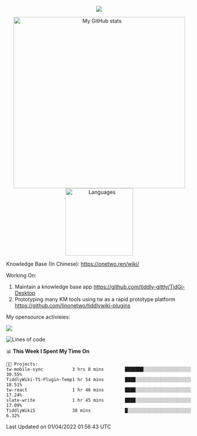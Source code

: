 <a href="https://github.com/linonetwo">
    <p align="center">
        <img src="https://github-profile-trophy.vercel.app/?username=linonetwo&column=7&theme=onedark"/>
    </p>
</a>
<a align="center" href="https://github.com/linonetwo">
  <p align="center">
    <img src="https://github-readme-stats.vercel.app/api?username=linonetwo&show_icons=true&count_private=true" alt="My GitHub stats" width="465"/>
    <img src="https://github-readme-stats.vercel.app/api/top-langs/?username=linonetwo&layout=compact&langs_count=10" alt="Languages" height="183">
  </p>
</a>

Knowledge Base (In Chinese): https://onetwo.ren/wiki/

Working On: 

1. Maintain a knowledge base app https://github.com/tiddly-gittly/TidGi-Desktop
1. Prototyping many KM tools using tw as a rapid prototype platform https://github.com/linonetwo/tiddlywiki-plugins

My opensource activieies:

![](https://visitor-badge.glitch.me/badge?page_id=linonetwo.linonetwo)

<!--START_SECTION:waka-->
![Lines of code](https://img.shields.io/badge/From%20Hello%20World%20I%27ve%20Written-2%20Million%20lines%20of%20code-blue)

📊 **This Week I Spent My Time On** 

```text
🐱‍💻 Projects: 
tw-mobile-sync           3 hrs 8 mins        ███████░░░░░░░░░░░░░░░░░░   30.55% 
TiddlyWiki-TS-Plugin-Temp1 hr 54 mins        ████░░░░░░░░░░░░░░░░░░░░░   18.51% 
tw-react                 1 hr 46 mins        ████░░░░░░░░░░░░░░░░░░░░░   17.24% 
slate-write              1 hr 45 mins        ████░░░░░░░░░░░░░░░░░░░░░   17.09% 
TiddlyWiki5              38 mins             █░░░░░░░░░░░░░░░░░░░░░░░░   6.32%

```


 Last Updated on 01/04/2022 01:56:43 UTC
<!--END_SECTION:waka-->
